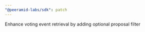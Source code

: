 ```yaml
---
"@peeramid-labs/sdk": patch
---
```


Enhance voting event retrieval by adding optional proposal filter
